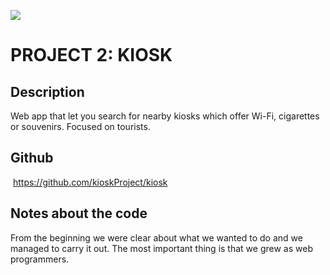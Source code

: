 ![](https://i.imgur.com/1QgrNNw.png)

# PROJECT 2: KIOSK

## Description
Web app that let you search for nearby kiosks which offer Wi-Fi, cigarettes or souvenirs. Focused on tourists.

## Github
 https://github.com/kioskProject/kiosk 
 
 ## Notes about the code
 From the beginning we were clear about what we wanted to do and we managed to carry it out. The most important thing is that we grew as web programmers.

